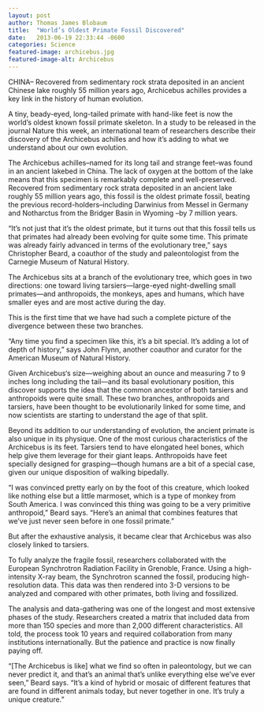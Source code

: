 ```yaml
---
layout: post 
author: Thomas James Blobaum 
title:  "World’s Oldest Primate Fossil Discovered"
date:   2013-06-19 22:33:44 -0600
categories: Science
featured-image: archicebus.jpg
featured-image-alt: Archicebus
---
```

CHINA– Recovered from sedimentary rock strata deposited in an ancient Chinese lake roughly 55 million years ago, Archicebus achilles provides a key link in the history of human evolution.

A tiny, beady-eyed, long-tailed primate with hand-like feet is now the world’s oldest known fossil primate skeleton. In a study to be released in the journal Nature this week, an international team of researchers describe their discovery of the Archicebus achilles and how it’s adding to what we understand about our own evolution.

The Archicebus achilles–named for its long tail and strange feet–was found in an ancient lakebed in China. The lack of oxygen at the bottom of the lake means that this specimen is remarkably complete and well-preserved. Recovered from sedimentary rock strata deposited in an ancient lake roughly 55 million years ago, this fossil is the oldest primate fossil, beating the previous record-holders–including Darwinius from Messel in Germany and Notharctus from the Bridger Basin in Wyoming –by 7 million years.

“It’s not just that it’s the oldest primate, but it turns out that this fossil tells us that primates had already been evolving for quite some time. This primate was already fairly advanced in terms of the evolutionary tree,” says Christopher Beard, a coauthor of the study and paleontologist from the Carnegie Museum of Natural History.

The Archicebus sits at a branch of the evolutionary tree, which goes in two directions: one toward living tarsiers—large-eyed night-dwelling small primates—and anthropoids, the monkeys, apes and humans, which have smaller eyes and are most active during the day.

This is the first time that we have had such a complete picture of the divergence between these two branches.

“Any time you find a specimen like this, it’s a bit special. It’s adding a lot of depth of history,” says John Flynn, another coauthor and curator for the American Museum of Natural History.

Given Archicebus‘s size—weighing about an ounce and measuring 7 to 9 inches long including the tail—and its basal evolutionary position, this discover supports the idea that the common ancestor of both tarsiers and anthropoids were quite small. These two branches, anthropoids and tarsiers, have been thought to be evolutionarily linked for some time, and now scientists are starting to understand the age of that split.

Beyond its addition to our understanding of evolution, the ancient primate is also unique in its physique. One of the most curious characteristics of the Archicebus is its feet. Tarsiers tend to have elongated heel bones, which help give them leverage for their giant leaps. Anthropoids have feet specially designed for grasping—though humans are a bit of a special case, given our unique disposition of walking bipedally.

“I was convinced pretty early on by the foot of this creature, which looked like nothing else but a little marmoset, which is a type of monkey from South America. I was convinced this thing was going to be a very primitive anthropoid,” Beard says. “Here’s an animal that combines features that we’ve just never seen before in one fossil primate.”

But after the exhaustive analysis, it became clear that Archicebus was also closely linked to tarsiers.

To fully analyze the fragile fossil, researchers collaborated with the European Synchrotron Radiation Facility in Grenoble, France. Using a high-intensity X-ray beam, the Synchrotron scanned the fossil, producing high-resolution data. This data was then rendered into 3-D versions to be analyzed and compared with other primates, both living and fossilized.

The analysis and data-gathering was one of the longest and most extensive phases of the study. Researchers created a matrix that included data from more than 150 species and more than 2,000 different characteristics. All told, the process took 10 years and required collaboration from many institutions internationally. But the patience and practice is now finally paying off.

“[The Archicebus is like] what we find so often in paleontology, but we can never predict it, and that’s an animal that’s unlike everything else we’ve ever seen,” Beard says. “It’s a kind of hybrid or mosaic of different features that are found in different animals today, but never together in one. It’s truly a unique creature.”